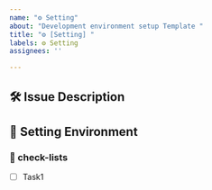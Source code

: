 ```yaml
---
name: "⚙️ Setting"
about: "Development environment setup Template "
title: "⚙️ [Setting] "
labels: ⚙️ Setting
assignees: ''

---
```


## 🛠️ Issue Description
[//]: # (해당 이슈에 대한 설명을 작성해주세요.)

## 💭 Setting Environment
[//]: # (세팅한 환경이 무엇인지, 어떤 방법으로 세팅할 예정인지 작성해주세요.)

### 📝 check-lists
[//]: # (업무 체크리스트를 작성해주세요.)
- [ ] Task1
